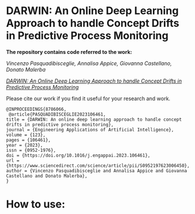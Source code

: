 # DARWIN: An Online Deep Learning Approach to handle Concept Drifts in Predictive Process Monitoring	

**The repository contains code referred to the work:**

*Vincenzo Pasquadibisceglie, Annalisa Appice, Giovanna Castellano, Donato Malerba*

[*DARWIN: An Online Deep Learning Approach to handle Concept Drifts in Predictive Process Monitoring*](https://www.sciencedirect.com/science/article/pii/S0952197623006450?dgcid=author)

Please cite our work if you find it useful for your research and work.

```
@INPROCEEDINGS{8786066,
 @article{PASQUADIBISCEGLIE2023106461,
title = {DARWIN: An online deep learning approach to handle concept drifts in predictive process monitoring},
journal = {Engineering Applications of Artificial Intelligence},
volume = {123},
pages = {106461},
year = {2023},
issn = {0952-1976},
doi = {https://doi.org/10.1016/j.engappai.2023.106461},
url = {https://www.sciencedirect.com/science/article/pii/S0952197623006450},
author = {Vincenzo Pasquadibisceglie and Annalisa Appice and Giovanna Castellano and Donato Malerba},
}
```
# How to use:


